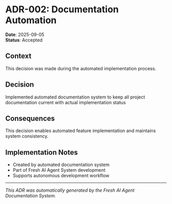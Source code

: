 # ADR-002: Documentation Automation

**Date**: 2025-09-05  
**Status**: Accepted

## Context

This decision was made during the automated implementation process.

## Decision

Implemented automated documentation system to keep all project documentation current with actual implementation status

## Consequences

This decision enables automated feature implementation and maintains system consistency.

## Implementation Notes

- Created by automated documentation system
- Part of Fresh AI Agent System development
- Supports autonomous development workflow

---

*This ADR was automatically generated by the Fresh AI Agent Documentation System.*
